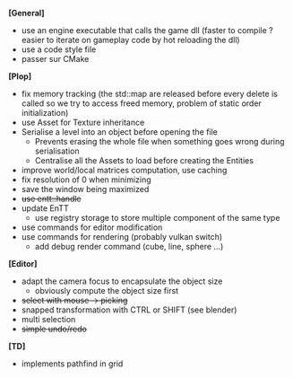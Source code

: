 
**[General]**
- use an engine executable that calls the game dll (faster to compile ? easier to iterate on gameplay code by hot reloading the dll)
- use a code style file
- passer sur CMake


**[Plop]**

- fix memory tracking (the std::map are released before every delete is called so we try to access freed memory, problem of static order initialization)
- use Asset for Texture inheritance
- Serialise a level into an object before opening the file
	- Prevents erasing the whole file when something goes wrong during serialisation 
	- Centralise all the Assets to load before creating the Entities
- improve world/local matrices computation, use caching
- fix resolution of 0 when minimizing
- save the window being maximized
- ~~use entt::handle~~
- update EnTT
  - use registry storage to store multiple component of the same type
- use commands for editor modification 
- use commands for rendering (probably vulkan switch)
  - add debug render command (cube, line, sphere ...)


**[Editor]**

- adapt the camera focus to encapsulate the object size
	- obviously compute the object size first
- ~~select with mouse -> picking~~
- snapped transformation with CTRL or SHIFT (see blender)
- multi selection
- ~~simple undo/redo~~


**[TD]**

- implements pathfind in grid


